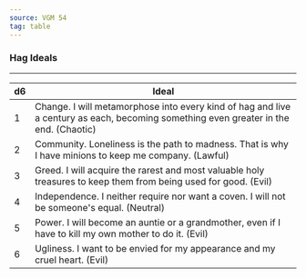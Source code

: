 ```yaml
---
source: VGM 54
tag: table
---
```


### Hag Ideals
---
|d6|Ideal|
|----|------------|
|1|Change. I will metamorphose into every kind of hag and live a century as each, becoming something even greater in the end. (Chaotic)|
|2|Community. Loneliness is the path to madness. That is why I have minions to keep me company. (Lawful)|
|3|Greed. I will acquire the rarest and most valuable holy treasures to keep them from being used for good. (Evil)|
|4|Independence. I neither require nor want a coven. I will not be someone's equal. (Neutral)|
|5|Power. I will become an auntie or a grandmother, even if I have to kill my own mother to do it. (Evil)|
|6|Ugliness. I want to be envied for my appearance and my cruel heart. (Evil)|
